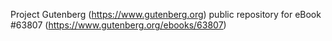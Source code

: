 Project Gutenberg (https://www.gutenberg.org) public repository for
eBook #63807 (https://www.gutenberg.org/ebooks/63807)
